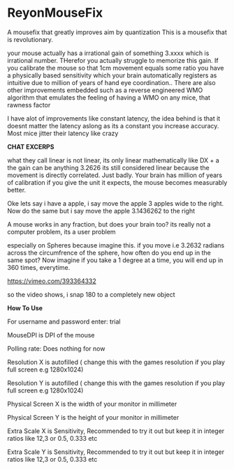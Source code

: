 # ReyonMouseFix
A mousefix that greatly improves aim by quantization
This is a mousefix that is revolutionary.

your mouse actually has a irrational gain of something 3.xxxx which is irrational number. 
THerefor you actually struggle to memorize this gain. If you calibrate the mouse so that 1cm movement equals some ratio you have a physically based sensitivity which your brain automatically registers as intuitive due to million of years of hand eye coordination..
There are also other improvements embedded such as a reverse engineered WMO algorithm that emulates the feeling of having a WMO on any mice, that rawness factor

I have alot of improvements like constant latency, the idea behind is that it doesnt matter the latency aslong as its a constant you increase accuracy. Most mice jitter their latency like crazy

**CHAT EXCERPS**

what they call linear is not linear, its only linear mathematically like DX + a   
the gain can be anything 3.2626 its still considered linear because the movement is directly correlated. 
Just badly. Your brain has million of years of calibration if you give the unit it expects, the mouse becomes measurably better.


Oke lets say i have a apple, i say move the apple 3 apples wide to the right.
Now do the same but i say move the apple 3.1436262 to the right


A mouse works in any fraction, but does your brain too?
its really not a computer problem, its a user problem

especially on Spheres because imagine this. if you move i.e 3.2632 radians across the circumfrence of the sphere, 
how often do you end up in the same spot? 
Now imagine if you take a 1 degree at a time, you will end up in 360 times, everytime.

https://vimeo.com/393364332

so the video shows, i snap 180 to a completely new object



**How To Use** 


For username and password enter: trial

MouseDPI is DPI of the mouse

Polling rate: Does nothing for now

Resolution X is autofilled ( change this with the games resolution if you play full screen e.g 1280x1024)

Resolution Y is autofilled ( change this with the games resolution if you play full screen e.g 1280x1024)

Physical Screen X is the width of your monitor in millimeter

Physical Screen Y is the height of your monitor in millimeter

Extra Scale X is Sensitivity, Recommended to try it out but keep it in integer ratios like 12,3 or 0.5, 0.333 etc

Extra Scale Y is Sensitivity, Recommended to try it out but keep it in integer ratios like 12,3 or 0.5, 0.333 etc



